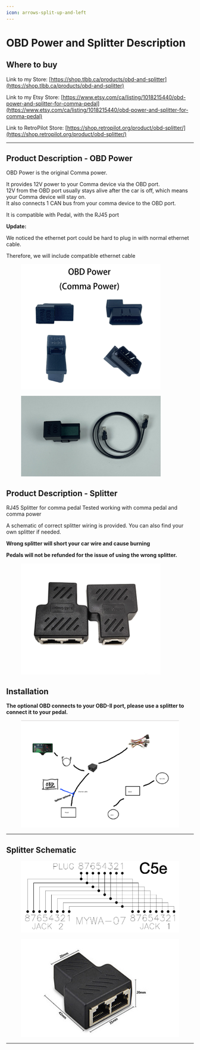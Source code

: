 ```yaml
---
icon: arrows-split-up-and-left
---
```


# OBD Power and Splitter Description

## Where to buy

Link to my Store: [https://shop.tlbb.ca/products/obd-and-splitter](https://shop.tlbb.ca/products/obd-and-splitter)

Link to my Etsy Store: [https://www.etsy.com/ca/listing/1018215440/obd-power-and-splitter-for-comma-pedal](https://www.etsy.com/ca/listing/1018215440/obd-power-and-splitter-for-comma-pedal)

Link to RetroPilot Store: [https://shop.retropilot.org/product/obd-splitter/](https://shop.retropilot.org/product/obd-splitter/)

***

## Product Description - OBD Power

OBD Power is the original Comma power.

It provides 12V power to your Comma device via the OBD port. \
12V from the OBD port usually stays alive after the car is off, which means your Comma device will stay on.\
It also connects 1 CAN bus from your comma device to the OBD port.

It is compatible with Pedal, with the RJ45 port

**Update:**

We noticed the ethernet port could be hard to plug in with normal ethernet cable.

Therefore, we will include compatible ethernet cable



<div align="left"><figure><img src="../.gitbook/assets/OBD power.jpg" alt="" width="375"><figcaption></figcaption></figure></div>

<div align="left"><figure><img src="../.gitbook/assets/IMG_9745-1.JPG" alt="" width="375"><figcaption></figcaption></figure></div>

## Product Description - Splitter

RJ45 Splitter for comma pedal Tested working with comma pedal and comma power

A schematic of correct splitter wiring is provided. You can also find your own splitter if needed.

**Wrong splitter will short your car wire and cause burning**

**Pedals will not be refunded for the issue of using the wrong splitter.**



<div align="left"><figure><img src="../.gitbook/assets/2.PNG" alt="" width="375"><figcaption></figcaption></figure></div>



## **Installation**

**The optional OBD connects to your OBD-II port, please use a splitter to connect it to your pedal.**

<figure><img src="../.gitbook/assets/Photo 2024-11-16, 08 37 43.png" alt=""><figcaption></figcaption></figure>

***

## Splitter Schematic



<div><figure><img src="../.gitbook/assets/微信图片_20210725010730.png" alt=""><figcaption></figcaption></figure> <figure><img src="../.gitbook/assets/3.PNG" alt=""><figcaption></figcaption></figure></div>

***
